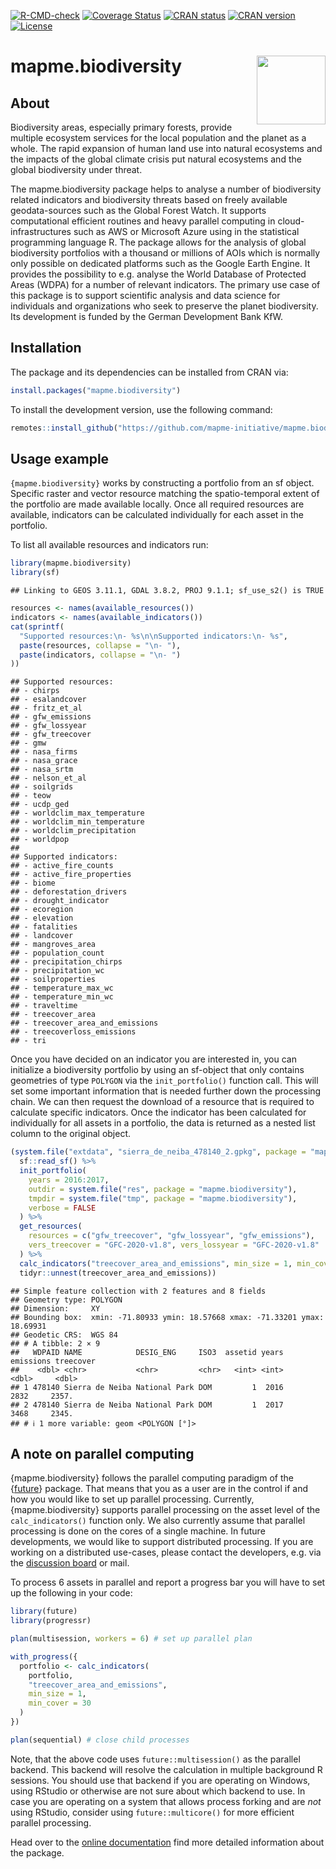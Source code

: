 
<!-- badges: start -->

[![R-CMD-check](https://github.com/mapme-initiative/mapme.biodiversity/actions/workflows/R-CMD-check.yaml/badge.svg?branch=main)](https://github.com/mapme-initiative/mapme.biodiversity/actions)
[![Coverage
Status](https://img.shields.io/codecov/c/github/mapme-initiative/mapme.biodiversity/master.svg)](https://app.codecov.io/github/mapme-initiative/mapme.biodiversity?branch=main)
[![CRAN
status](https://badges.cranchecks.info/worst/mapme.biodiversity.svg)](https://cran.r-project.org/web/checks/check_results_mapme.biodiversity.html)
[![CRAN
version](https://www.r-pkg.org/badges/version/mapme.biodiversity)](https://CRAN.R-project.org/package=mapme.biodiversity)
[![License](https://img.shields.io/badge/License-GPL%20(%3E=3)-brightgreen.svg?style=flat)](https://choosealicense.com/licenses/gpl-3.0/)

<!-- badges: end -->

# mapme.biodiversity <img src="man/figures/logo.png" align="right" height="110"/>

## About

Biodiversity areas, especially primary forests, provide multiple
ecosystem services for the local population and the planet as a whole.
The rapid expansion of human land use into natural ecosystems and the
impacts of the global climate crisis put natural ecosystems and the
global biodiversity under threat.

The mapme.biodiversity package helps to analyse a number of biodiversity
related indicators and biodiversity threats based on freely available
geodata-sources such as the Global Forest Watch. It supports
computational efficient routines and heavy parallel computing in
cloud-infrastructures such as AWS or Microsoft Azure using in the
statistical programming language R. The package allows for the analysis
of global biodiversity portfolios with a thousand or millions of AOIs
which is normally only possible on dedicated platforms such as the
Google Earth Engine. It provides the possibility to e.g. analyse the
World Database of Protected Areas (WDPA) for a number of relevant
indicators. The primary use case of this package is to support
scientific analysis and data science for individuals and organizations
who seek to preserve the planet biodiversity. Its development is funded
by the German Development Bank KfW.

## Installation

The package and its dependencies can be installed from CRAN via:

``` r
install.packages("mapme.biodiversity")
```

To install the development version, use the following command:

``` r
remotes::install_github("https://github.com/mapme-initiative/mapme.biodiversity")
```

## Usage example

`{mapme.biodiversity}` works by constructing a portfolio from an sf
object. Specific raster and vector resource matching the spatio-temporal
extent of the portfolio are made available locally. Once all required
resources are available, indicators can be calculated individually for
each asset in the portfolio.

To list all available resources and indicators run:

``` r
library(mapme.biodiversity)
library(sf)
```

    ## Linking to GEOS 3.11.1, GDAL 3.8.2, PROJ 9.1.1; sf_use_s2() is TRUE

``` r
resources <- names(available_resources())
indicators <- names(available_indicators())
cat(sprintf(
  "Supported resources:\n- %s\n\nSupported indicators:\n- %s",
  paste(resources, collapse = "\n- "),
  paste(indicators, collapse = "\n- ")
))
```

    ## Supported resources:
    ## - chirps
    ## - esalandcover
    ## - fritz_et_al
    ## - gfw_emissions
    ## - gfw_lossyear
    ## - gfw_treecover
    ## - gmw
    ## - nasa_firms
    ## - nasa_grace
    ## - nasa_srtm
    ## - nelson_et_al
    ## - soilgrids
    ## - teow
    ## - ucdp_ged
    ## - worldclim_max_temperature
    ## - worldclim_min_temperature
    ## - worldclim_precipitation
    ## - worldpop
    ## 
    ## Supported indicators:
    ## - active_fire_counts
    ## - active_fire_properties
    ## - biome
    ## - deforestation_drivers
    ## - drought_indicator
    ## - ecoregion
    ## - elevation
    ## - fatalities
    ## - landcover
    ## - mangroves_area
    ## - population_count
    ## - precipitation_chirps
    ## - precipitation_wc
    ## - soilproperties
    ## - temperature_max_wc
    ## - temperature_min_wc
    ## - traveltime
    ## - treecover_area
    ## - treecover_area_and_emissions
    ## - treecoverloss_emissions
    ## - tri

Once you have decided on an indicator you are interested in, you can
initialize a biodiversity portfolio by using an sf-object that only
contains geometries of type `POLYGON` via the `init_portfolio()`
function call. This will set some important information that is needed
further down the processing chain. We can then request the download of a
resource that is required to calculate specific indicators. Once the
indicator has been calculated for individually for all assets in a
portfolio, the data is returned as a nested list column to the original
object.

``` r
(system.file("extdata", "sierra_de_neiba_478140_2.gpkg", package = "mapme.biodiversity") %>%
  sf::read_sf() %>%
  init_portfolio(
    years = 2016:2017,
    outdir = system.file("res", package = "mapme.biodiversity"),
    tmpdir = system.file("tmp", package = "mapme.biodiversity"),
    verbose = FALSE
  ) %>%
  get_resources(
    resources = c("gfw_treecover", "gfw_lossyear", "gfw_emissions"),
    vers_treecover = "GFC-2020-v1.8", vers_lossyear = "GFC-2020-v1.8"
  ) %>%
  calc_indicators("treecover_area_and_emissions", min_size = 1, min_cover = 30) %>%
  tidyr::unnest(treecover_area_and_emissions))
```

    ## Simple feature collection with 2 features and 8 fields
    ## Geometry type: POLYGON
    ## Dimension:     XY
    ## Bounding box:  xmin: -71.80933 ymin: 18.57668 xmax: -71.33201 ymax: 18.69931
    ## Geodetic CRS:  WGS 84
    ## # A tibble: 2 × 9
    ##   WDPAID NAME            DESIG_ENG     ISO3  assetid years emissions treecover
    ##    <dbl> <chr>           <chr>         <chr>   <int> <int>     <dbl>     <dbl>
    ## 1 478140 Sierra de Neiba National Park DOM         1  2016      2832     2357.
    ## 2 478140 Sierra de Neiba National Park DOM         1  2017      3468     2345.
    ## # ℹ 1 more variable: geom <POLYGON [°]>

## A note on parallel computing

{mapme.biodiversity} follows the parallel computing paradigm of the
{[future](https://cran.r-project.org/package=future)} package. That
means that you as a user are in the control if and how you would like to
set up parallel processing. Currently, {mapme.biodiversity} supports
parallel processing on the asset level of the `calc_indicators()`
function only. We also currently assume that parallel processing is done
on the cores of a single machine. In future developments, we would like
to support distributed processing. If you are working on a distributed
use-cases, please contact the developers, e.g. via the [discussion
board](https://github.com/mapme-initiative/mapme.biodiversity/discussions)
or mail.

To process 6 assets in parallel and report a progress bar you will have
to set up the following in your code:

``` r
library(future)
library(progressr)

plan(multisession, workers = 6) # set up parallel plan

with_progress({
  portfolio <- calc_indicators(
    portfolio,
    "treecover_area_and_emissions",
    min_size = 1,
    min_cover = 30
  )
})

plan(sequential) # close child processes
```

Note, that the above code uses `future::multisession()` as the parallel
backend. This backend will resolve the calculation in multiple
background R sessions. You should use that backend if you are operating
on Windows, using RStudio or otherwise are not sure about which backend
to use. In case you are operating on a system that allows process
forking and are *not* using RStudio, consider using
`future::multicore()` for more efficient parallel processing.

Head over to the [online
documentation](https://mapme-initiative.github.io/mapme.biodiversity/index.html)
find more detailed information about the package.
